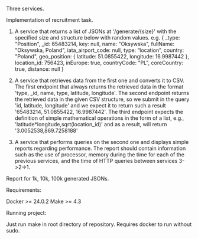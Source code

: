 Three services.

Implementation of recruitment task.

1. A service that returns a list of JSONs at '/generate/{size}' with the specified size and structure below with random values.
e.g.
{ _type: "Position", _id: 65483214, key: null, name: "Oksywska", fullName: "Oksywska, Poland", iata_airport_code: null, type: “location”, country: "Poland", geo_position:
{ latitude: 51.0855422, longitude: 16.9987442 }, location_id: 756423, inEurope: true,
countryCode: "PL", coreCountry: true, distance: null }

2. A service that retrieves data from the first one and converts it to CSV. The first endpoint that always returns the retrieved data in the format 'type, _id, name, type, latitude, longitude'. The second endpoint returns the retrieved data in the given CSV structure, so we submit in the query 'id, latitude, longitude' and we expect it to return such a result '65483214, 51.0855422, 16.9987442'.
The third endpoint expects the definition of simple mathematical operations in the form of a list, e.g., 'latitude*longitude,sqrt(location_id)' and as a result, will return '3.0052538,869.7258188'

3. A service that performs queries on the second one and displays simple reports regarding performance.
The report should contain information such as the use of processor, memory during the time for each of the previous services, and the time of HTTP queries between services 3->2->1.

Report for 1k, 10k, 100k generated JSONs.

Requirements:

Docker >= 24.0.2
Make >= 4.3

Running project:

Just run make in root directory of repository. Requires docker to run without sudo.